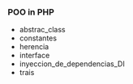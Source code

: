### POO in PHP
- abstrac_class
- constantes
- herencia
- interface
- inyeccion_de_dependencias_DI
- trais